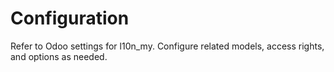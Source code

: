 # Configuration

Refer to Odoo settings for l10n_my. Configure related models, access rights, and options as needed.
